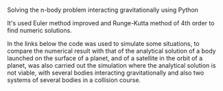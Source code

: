 Solving the n-body problem interacting gravitationally using Python

It's used Euler method improved and Runge-Kutta method of 4th order to find numeric solutions.

In the links below the code was used to simulate some situations, to compare the numerical result with that of the analytical solution of a body launched on the surface of a planet, and of a satellite in the orbit of a planet, was also carried out the simulation where the analytical solution is not viable, with several bodies interacting gravitationally and also two systems of several bodies in a collision course.
